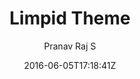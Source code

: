 ---
title: "Limpid Theme"
github: https://github.com/pranavrajs/limpid
demo: http://pranavrajs.github.io/limpid/
author: Pranav Raj S

ssg:
  - Jekyll
cms:
  - No Cms
date: 2016-06-05T17:18:41Z
github_branch: master
description: "A clean, minimal theme for Jekyll blogs"
---